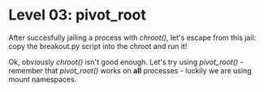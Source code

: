 # Level 03: pivot_root

After succesfully jailing a process with *chroot()*, let's escape from this jail: copy the breakout.py script into the chroot and run it!

Ok, obviously *chroot()* isn't good enough. Let's try using *pivot_root()* - remember that *pivot_root()* works on **all** processes - luckily we are using mount namespaces.